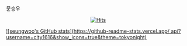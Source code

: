문승우

<!-- 
HIST : 방문자수 조회
https://hits.seeyoufarm.com
-->
<div align=center>

[![Hits](https://hits.seeyoufarm.com/api/count/incr/badge.svg?url=https%3A%2F%2Fgithub.com%2Fcity1616&count_bg=%23A364E3&title_bg=%23555555&icon=codecademy.svg&icon_color=%23E7E7E7&title=hits&edge_flat=false)](https://hits.seeyoufarm.com)

</div>

[![seungwoo's GitHub stats](https://github-readme-stats.vercel.app/
api?username=city1616&show_icons=true&theme=tokyonight)](https://github.com/city1616/github-readme-stats)

